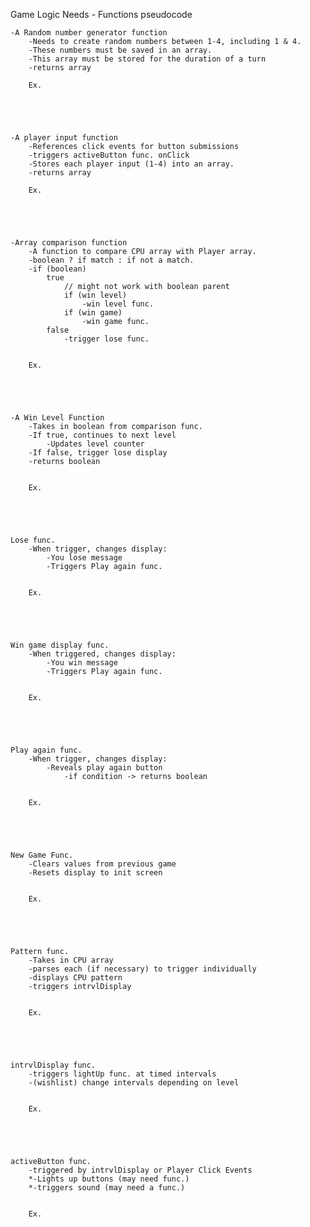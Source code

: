 Game Logic Needs - Functions pseudocode

    -A Random number generator function
        -Needs to create random numbers between 1-4, including 1 & 4.
        -These numbers must be saved in an array.
        -This array must be stored for the duration of a turn
        -returns array

        Ex.





    -A player input function
        -References click events for button submissions
        -triggers activeButton func. onClick
        -Stores each player input (1-4) into an array.
        -returns array

        Ex.





    -Array comparison function
        -A function to compare CPU array with Player array.
        -boolean ? if match : if not a match.
        -if (boolean)
            true
                // might not work with boolean parent
                if (win level)
                    -win level func.
                if (win game)
                    -win game func.
            false
                -trigger lose func.

        
        Ex.




    
    -A Win Level Function
        -Takes in boolean from comparison func.
        -If true, continues to next level
            -Updates level counter
        -If false, trigger lose display
        -returns boolean

        
        Ex.





    Lose func.
        -When trigger, changes display:
            -You lose message
            -Triggers Play again func.

        
        Ex.





    Win game display func.
        -When triggered, changes display:
            -You win message
            -Triggers Play again func.

        
        Ex.





    Play again func.
        -When trigger, changes display:
            -Reveals play again button
                -if condition -> returns boolean

        
        Ex.





    New Game Func.
        -Clears values from previous game
        -Resets display to init screen

        
        Ex.





    Pattern func.
        -Takes in CPU array
        -parses each (if necessary) to trigger individually
        -displays CPU pattern
        -triggers intrvlDisplay

        
        Ex.





    intrvlDisplay func.
        -triggers lightUp func. at timed intervals
        -(wishlist) change intervals depending on level

        
        Ex.





    activeButton func.
        -triggered by intrvlDisplay or Player Click Events
        *-Lights up buttons (may need func.)
        *-triggers sound (may need a func.)

        
        Ex.




